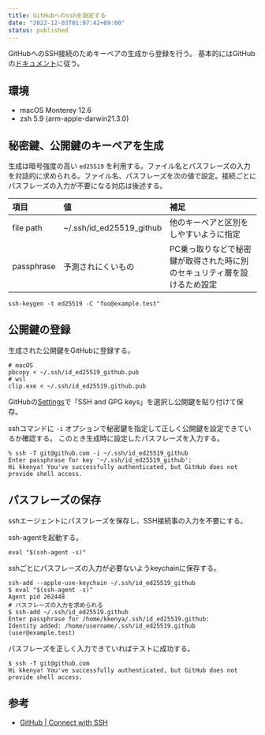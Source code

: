 ```yaml
---
title: GitHubへのsshを設定する
date: "2022-12-03T01:07:42+09:00"
status: published
---
```


GitHubへのSSH接続のためキーペアの生成から登録を行う。
基本的にはGitHubの[ドキュメント](https://docs.github.com/en/authentication/connecting-to-github-with-ssh)に従う。

## 環境

- macOS Monterey 12.6
- zsh 5.9 (arm-apple-darwin21.3.0)

## 秘密鍵、公開鍵のキーペアを生成

生成は暗号強度の高い `ed25519` を利用する。ファイル名とパスフレーズの入力を対話的に求められる。ファイル名、パスフレーズを次の値で設定。接続ごとにパスフレーズの入力が不要になる対応は後述する。

|項目|値|補足|
|:--|:--|:--|
|file path|~/.ssh/id_ed25519_github|他のキーペアと区別をしやすいように指定|
|passphrase|予測されにくいもの|PC乗っ取りなどで秘密鍵が取得された時に別のセキュリティ層を設けるため設定|

```shell
ssh-keygen -t ed25519 -C "foo@example.test"
```

## 公開鍵の登録

生成された公開鍵をGitHubに登録する。

```shell
# macOS
pbcopy < ~/.ssh/id_ed25519_github.pub
# wsl
clip.exe < ~/.ssh/id_ed25519.github.pub
```

GitHubの[Settings](https://github.com/settings/profile)で「SSH and GPG keys」を選択し公開鍵を貼り付けて保存。

sshコマンドに `-i` オプションで秘密鍵を指定して正しく公開鍵を設定できているか確認する。 このとき生成時に設定したパスフレーズを入力する。

```shell
% ssh -T git@github.com -i ~/.ssh/id_ed25519_github
Enter passphrase for key '~/.ssh/id_ed25519_github':
Hi kkenya! You've successfully authenticated, but GitHub does not provide shell access.
```

## パスフレーズの保存

sshエージェントにパスフレーズを保存し、SSH接続事の入力を不要にする。

ssh-agentを起動する。

```shell
eval "$(ssh-agent -s)"
```

sshごとにパスフレーズの入力が必要ないようkeychainに保存する。

```shell
ssh-add --apple-use-keychain ~/.ssh/id_ed25519_github
$ eval "$(ssh-agent -s)"
Agent pid 262448
# パスフレーズの入力を求められる
$ ssh-add ~/.ssh/id_ed25519.github
Enter passphrase for /home/kkenya/.ssh/id_ed25519.github:
Identity added: /home/username/.ssh/id_ed25519.github (user@example.test)
```

パスフレーズを正しく入力できていればテストに成功する。

```shell
$ ssh -T git@github.com
Hi kkenya! You've successfully authenticated, but GitHub does not provide shell access.
```

## 参考

- [GitHub | Connect with SSH](https://docs.github.com/en/authentication/connecting-to-github-with-ssh)
